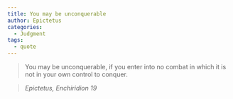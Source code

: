 ```yaml
---
title: You may be unconquerable
author: Epictetus
categories:
  - Judgment
tags:
  - quote
---
```


> You may be unconquerable, if you enter into no combat in which it is not in your own control to conquer.

> <cite>Epictetus, Enchiridion 19</cite>